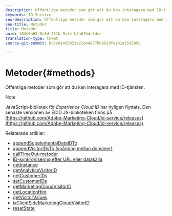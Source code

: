 ```yaml
---
description: Offentliga metoder som gör att du kan interagera med ID-tjänsten.
keywords: ID Service
seo-description: Offentliga metoder som gör att du kan interagera med ID-tjänsten.
seo-title: Metoder
title: Metoder
uuid: 184d0a62-0c8d-481b-9afe-b7a67bdafdce
translation-type: tm+mt
source-git-commit: bc5c81455023e22e64877bb861dfe141e158599c

---
```



# Metoder{#methods}

Offentliga metoder som gör att du kan interagera med ID-tjänsten.

>[!NOTE]
>
>JavaScript-bibliotek för *Experience Cloud ID* har nyligen flyttats. Den senaste versionen av ECID JS-biblioteken finns på [https://github.com/Adobe-Marketing-Cloud/id-service/releases](https://github.com/Adobe-Marketing-Cloud/id-service/releases).

Relaterade artiklar:

+ [appendSupplementalDataIDTo](appendsupplementaldataidto.md)
+ [appendVisitorIDsTo (spårning mellan domäner)](appendvisitorid.md)
+ [callTimeOut-metoder](timeout-functions.md)
+ [ID-synkronisering efter URL eller datakälla](idsync.md)
+ [getInstance](getinstance.md)
+ [getAnalyticsVisitorID](getanalyticsvisitorid.md)
+ [getCustomerIDs](getcustomerids.md)
+ [setCustomerIDs](setcustomerids.md)
+ [getMarketingCloudVisitorID](getmcvid.md)
+ [getLocationHint](getlocationhint.md)
+ [getVisitorValues](getvisitorvalues.md)
+ [isClientSideMarketingCloudVisitorID](client-side-id.md)
+ [resetState](resetstate.md)

